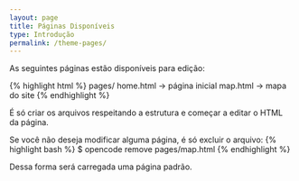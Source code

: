 ```yaml
---
layout: page
title: Páginas Disponíveis
type: Introdução
permalink: /theme-pages/
---
```


As seguintes páginas estão disponíveis para edição:

{% highlight html %}
pages/
    home.html -> página inicial
     map.html -> mapa do site
{% endhighlight %}

É só criar os arquivos respeitando a estrutura e começar a editar o HTML da página.

Se você não deseja modificar alguma página, é só excluir o arquivo:
{% highlight bash %}
$ opencode remove pages/map.html
{% endhighlight %}

Dessa forma será carregada uma página padrão.